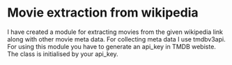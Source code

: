 # Movie extraction from wikipedia
 I have created a module for extracting movies from the given wikipedia link along with other movie meta data.
 For collecting meta data I use tmdbv3api.
 For using this module you have to generate an api_key in TMDB webiste.
 The class is initialised by your api_key. 
